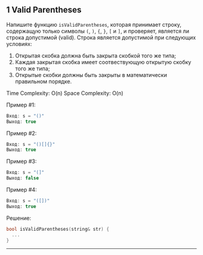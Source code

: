 ## 1 Valid Parentheses

Напишите функцию `isValidParentheses`, которая принимает строку, содержащую только символы `(`, `)`, `{`, `}`, `[` и `]`, и проверяет, является ли строка допустимой (valid). Строка является допустимой при следующих условиях:

1. Открытая скобка должна быть закрыта скобкой того же типа;
2. Каждая закрытая скобка имеет соотвествующую открытую скобку того же типа;
3. Открытые скобки должны быть закрыты в математически правильном порядке.
 

Time Complexity: O(n)
Space Complexity: O(n)

Пример #1:
```cpp
Вход: s = "()"
Выход: true
```

Пример #2:
```cpp
Вход: s = "()[]{}"
Выход: true
```

Пример #3:
```cpp
Вход: s = "(]"
Выход: false
```

Пример #4:
```cpp
Вход: s = "([])"
Выход: true
```

Решение:
```cpp
bool isValidParentheses(string& str) {
  ...
}
```

---
